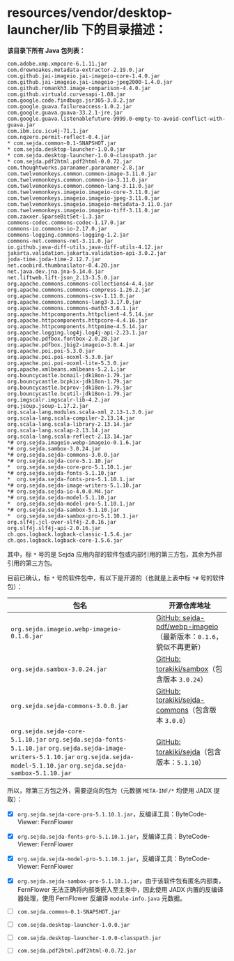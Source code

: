 # resources/vendor/desktop-launcher/lib 下的目录描述：

**该目录下所有 Java 包列表：**

```text
com.adobe.xmp.xmpcore-6.1.11.jar
com.drewnoakes.metadata-extractor-2.19.0.jar
com.github.jai-imageio.jai-imageio-core-1.4.0.jar
com.github.jai-imageio.jai-imageio-jpeg2000-1.4.0.jar
com.github.romankh3.image-comparison-4.4.0.jar
com.github.virtuald.curvesapi-1.08.jar
com.google.code.findbugs.jsr305-3.0.2.jar
com.google.guava.failureaccess-1.0.2.jar
com.google.guava.guava-33.2.1-jre.jar
com.google.guava.listenablefuture-9999.0-empty-to-avoid-conflict-with-guava.jar
com.ibm.icu.icu4j-71.1.jar
com.nqzero.permit-reflect-0.4.jar
* com.sejda.common-0.1-SNAPSHOT.jar
* com.sejda.desktop-launcher-1.0.0.jar
* com.sejda.desktop-launcher-1.0.0-classpath.jar
* com.sejda.pdf2html.pdf2html-0.0.72.jar
com.thoughtworks.paranamer.paranamer-2.8.jar
com.twelvemonkeys.common.common-image-3.11.0.jar
com.twelvemonkeys.common.common-io-3.11.0.jar
com.twelvemonkeys.common.common-lang-3.11.0.jar
com.twelvemonkeys.imageio.imageio-core-3.11.0.jar
com.twelvemonkeys.imageio.imageio-jpeg-3.11.0.jar
com.twelvemonkeys.imageio.imageio-metadata-3.11.0.jar
com.twelvemonkeys.imageio.imageio-tiff-3.11.0.jar
com.zaxxer.SparseBitSet-1.3.jar
commons-codec.commons-codec-1.17.0.jar
commons-io.commons-io-2.17.0.jar
commons-logging.commons-logging-1.2.jar
commons-net.commons-net-3.11.0.jar
io.github.java-diff-utils.java-diff-utils-4.12.jar
jakarta.validation.jakarta.validation-api-3.0.2.jar
joda-time.joda-time-2.12.7.jar
net.coobird.thumbnailator-0.4.20.jar
net.java.dev.jna.jna-5.14.0.jar
net.liftweb.lift-json_2.13-3.5.0.jar
org.apache.commons.commons-collections4-4.4.jar
org.apache.commons.commons-compress-1.26.2.jar
org.apache.commons.commons-csv-1.11.0.jar
org.apache.commons.commons-lang3-3.17.0.jar
org.apache.commons.commons-math3-3.6.1.jar
org.apache.httpcomponents.httpclient-4.5.14.jar
org.apache.httpcomponents.httpcore-4.4.16.jar
org.apache.httpcomponents.httpmime-4.5.14.jar
org.apache.logging.log4j.log4j-api-2.23.1.jar
org.apache.pdfbox.fontbox-2.0.28.jar
org.apache.pdfbox.jbig2-imageio-3.0.4.jar
org.apache.poi.poi-5.3.0.jar
org.apache.poi.poi-ooxml-5.3.0.jar
org.apache.poi.poi-ooxml-lite-5.3.0.jar
org.apache.xmlbeans.xmlbeans-5.2.1.jar
org.bouncycastle.bcmail-jdk18on-1.79.jar
org.bouncycastle.bcpkix-jdk18on-1.79.jar
org.bouncycastle.bcprov-jdk18on-1.79.jar
org.bouncycastle.bcutil-jdk18on-1.79.jar
org.imgscalr.imgscalr-lib-4.2.jar
org.jsoup.jsoup-1.17.2.jar
org.scala-lang.modules.scala-xml_2.13-1.3.0.jar
org.scala-lang.scala-compiler-2.13.14.jar
org.scala-lang.scala-library-2.13.14.jar
org.scala-lang.scalap-2.13.14.jar
org.scala-lang.scala-reflect-2.13.14.jar
*# org.sejda.imageio.webp-imageio-0.1.6.jar
*# org.sejda.sambox-3.0.24.jar
*# org.sejda.sejda-commons-3.0.0.jar
*# org.sejda.sejda-core-5.1.10.jar
*  org.sejda.sejda-core-pro-5.1.10.1.jar
*# org.sejda.sejda-fonts-5.1.10.jar
*  org.sejda.sejda-fonts-pro-5.1.10.1.jar
*# org.sejda.sejda-image-writers-5.1.10.jar
*# org.sejda.sejda-io-4.0.0.M4.jar
*# org.sejda.sejda-model-5.1.10.jar
*  org.sejda.sejda-model-pro-5.1.10.1.jar
*# org.sejda.sejda-sambox-5.1.10.jar
*  org.sejda.sejda-sambox-pro-5.1.10.1.jar
org.slf4j.jcl-over-slf4j-2.0.16.jar
org.slf4j.slf4j-api-2.0.16.jar
ch.qos.logback.logback-classic-1.5.6.jar
ch.qos.logback.logback-core-1.5.6.jar
```

其中，标 `*` 号的是 Sejda 应用内部的软件包或内部引用的第三方包，其余为外部引用的第三方包。

目前已确认，标 `*` 号的软件包中，有以下是开源的（也就是上表中标 `*#` 号的软件包）：

| 包名                                                                                                                                                                                     | 开源仓库地址                                                                                           |
| -------------------------------------------------------------------------------------------------------------------------------------------------------------------------------------- | ------------------------------------------------------------------------------------------------ |
| `org.sejda.imageio.webp-imageio-0.1.6.jar`                                                                                                                                             | [GitHub: sejda-pdf/webp-imageio](https://github.com/sejda-pdf/webp-imageio)（最新版本：`0.1.6`，貌似不再更新） |
| `org.sejda.sambox-3.0.24.jar`                                                                                                                                                          | [GitHub: torakiki/sambox](https://github.com/torakiki/sambox)（包含版本 `3.0.24`）                     |
| `org.sejda.sejda-commons-3.0.0.jar`                                                                                                                                                    | [GitHub: torakiki/sejda-commons](https://github.com/torakiki/sejda-commons)（包含版本 `3.0.0`）        |
| `org.sejda.sejda-core-5.1.10.jar` `org.sejda.sejda-fonts-5.1.10.jar` `org.sejda.sejda-image-writers-5.1.10.jar` `org.sejda.sejda-model-5.1.10.jar` `org.sejda.sejda-sambox-5.1.10.jar` | [GitHub: torakiki/sejda](https://github.com/torakiki/sejda)（包含版本：`5.1.10`）                       |

所以，除第三方包之外，需要逆向的包为（元数据 `META-INF/*` 均使用 JADX 提取）：

- [x] `org.sejda.sejda-core-pro-5.1.10.1.jar`，反编译工具：ByteCode-Viewer: FernFlower

- [x] `org.sejda.sejda-fonts-pro-5.1.10.1.jar`，反编译工具：ByteCode-Viewer: FernFlower

- [x] `org.sejda.sejda-model-pro-5.1.10.1.jar`，反编译工具：ByteCode-Viewer: FernFlower

- [x] `org.sejda.sejda-sambox-pro-5.1.10.1.jar`，由于该软件包有匿名内部类，FernFlower 无法正确将内部类嵌入至主类中，因此使用 JADX 内置的反编译器处理，使用 FernFlower 反编译 `module-info.java` 元数据。

- [ ] `com.sejda.common-0.1-SNAPSHOT.jar`

- [ ] `com.sejda.desktop-launcher-1.0.0.jar`

- [ ] `com.sejda.desktop-launcher-1.0.0-classpath.jar`

- [ ] `com.sejda.pdf2html.pdf2html-0.0.72.jar`

